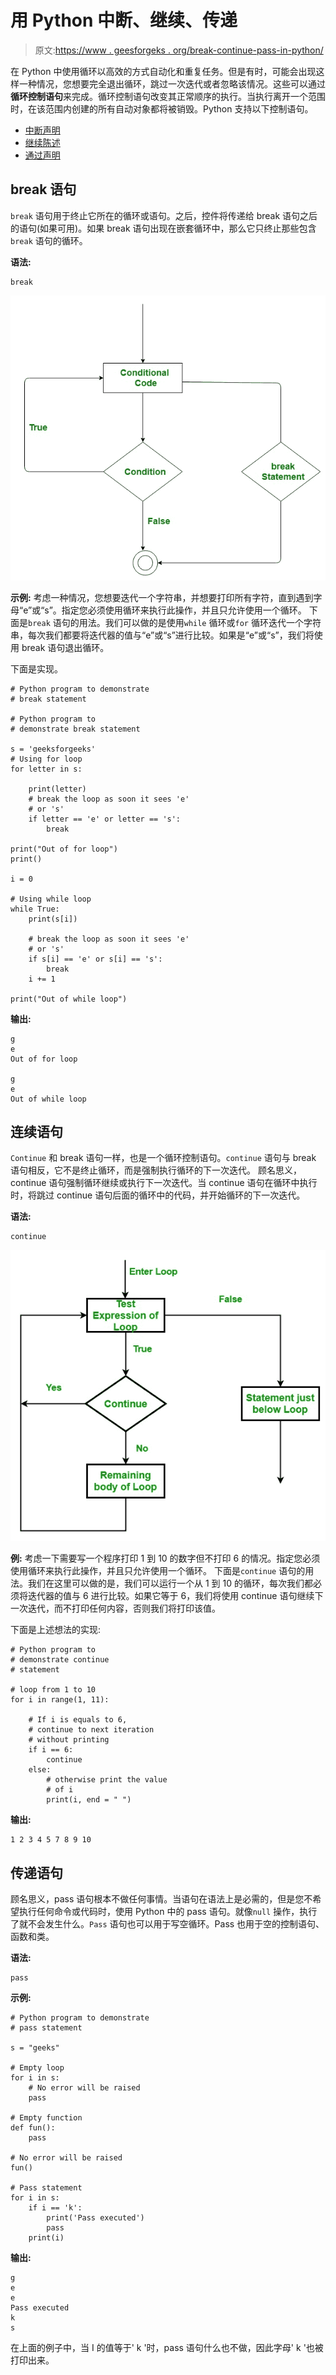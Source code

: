 # 用 Python 中断、继续、传递

> 原文:[https://www . geesforgeks . org/break-continue-pass-in-python/](https://www.geeksforgeeks.org/break-continue-and-pass-in-python/)

在 Python 中使用循环以高效的方式自动化和重复任务。但是有时，可能会出现这样一种情况，您想要完全退出循环，跳过一次迭代或者忽略该情况。这些可以通过**循环控制语句**来完成。循环控制语句改变其正常顺序的执行。当执行离开一个范围时，在该范围内创建的所有自动对象都将被销毁。Python 支持以下控制语句。

*   [中断声明](#break)
*   [继续陈述](#continue)
*   [通过声明](#pass)

## break 语句

`break` 语句用于终止它所在的循环或语句。之后，控件将传递给 break 语句之后的语句(如果可用)。如果 break 语句出现在嵌套循环中，那么它只终止那些包含`break` 语句的循环。

**语法:**

```
break

```

![python break statement](img/77317e9b28dcb6f00e21f9084488906c.png)

**示例:**
考虑一种情况，您想要迭代一个字符串，并想要打印所有字符，直到遇到字母“e”或“s”。指定您必须使用循环来执行此操作，并且只允许使用一个循环。
下面是`break` 语句的用法。我们可以做的是使用`while` 循环或`for` 循环迭代一个字符串，每次我们都要将迭代器的值与“e”或“s”进行比较。如果是“e”或“s”，我们将使用 break 语句退出循环。

下面是实现。

```
# Python program to demonstrate
# break statement

# Python program to 
# demonstrate break statement 

s = 'geeksforgeeks'
# Using for loop 
for letter in s: 

    print(letter) 
    # break the loop as soon it sees 'e' 
    # or 's' 
    if letter == 'e' or letter == 's': 
        break

print("Out of for loop") 
print() 

i = 0

# Using while loop 
while True: 
    print(s[i]) 

    # break the loop as soon it sees 'e' 
    # or 's' 
    if s[i] == 'e' or s[i] == 's': 
        break
    i += 1

print("Out of while loop")
```

**输出:**

```
g
e
Out of for loop

g
e
Out of while loop

```

## 连续语句

`Continue` 和 break 语句一样，也是一个循环控制语句。`continue` 语句与 break 语句相反，它不是终止循环，而是强制执行循环的下一次迭代。
顾名思义，continue 语句强制循环继续或执行下一次迭代。当 continue 语句在循环中执行时，将跳过 continue 语句后面的循环中的代码，并开始循环的下一次迭代。

**语法:**

```
continue

```

![python continue statement](img/728058be9347d22993a7322988a2098e.png)

**例:**
考虑一下需要写一个程序打印 1 到 10 的数字但不打印 6 的情况。指定您必须使用循环来执行此操作，并且只允许使用一个循环。
下面是`continue` 语句的用法。我们在这里可以做的是，我们可以运行一个从 1 到 10 的循环，每次我们都必须将迭代器的值与 6 进行比较。如果它等于 6，我们将使用 continue 语句继续下一次迭代，而不打印任何内容，否则我们将打印该值。

下面是上述想法的实现:

```
# Python program to 
# demonstrate continue 
# statement 

# loop from 1 to 10 
for i in range(1, 11): 

    # If i is equals to 6,   
    # continue to next iteration   
    # without printing  
    if i == 6: 
        continue
    else: 
        # otherwise print the value 
        # of i 
        print(i, end = " ")
```

**输出:**

```
1 2 3 4 5 7 8 9 10 

```

## 传递语句

顾名思义，pass 语句根本不做任何事情。当语句在语法上是必需的，但是您不希望执行任何命令或代码时，使用 Python 中的 pass 语句。就像`null` 操作，执行了就不会发生什么。`Pass` 语句也可以用于写空循环。Pass 也用于空的控制语句、函数和类。

**语法:**

```
pass

```

**示例:**

```
# Python program to demonstrate
# pass statement

s = "geeks"

# Empty loop
for i in s:
    # No error will be raised
    pass

# Empty function
def fun():
    pass

# No error will be raised
fun()

# Pass statement
for i in s:
    if i == 'k':
        print('Pass executed')
        pass
    print(i)
```

**输出:**

```
g
e
e
Pass executed
k
s

```

在上面的例子中，当 I 的值等于' k '时，pass 语句什么也不做，因此字母' k '也被打印出来。